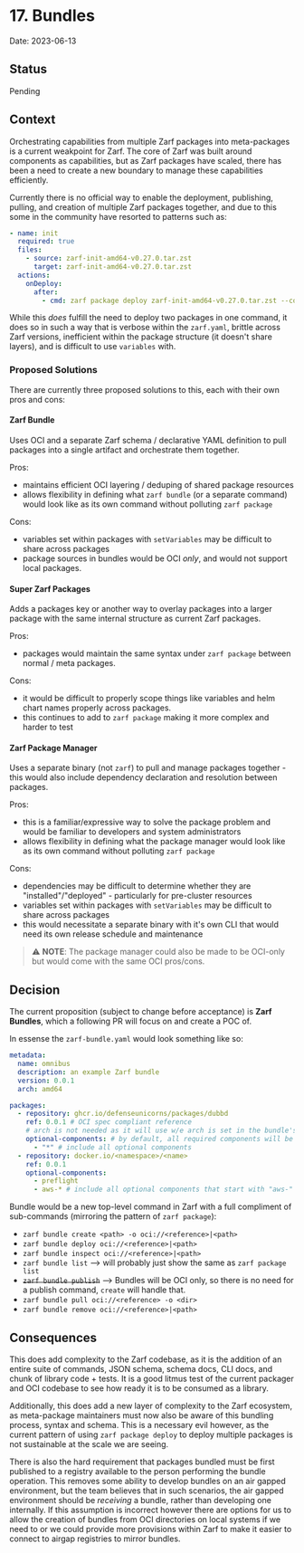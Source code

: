 # 17. Bundles

Date: 2023-06-13

## Status

Pending

## Context

Orchestrating capabilities from multiple Zarf packages into meta-packages is a current weakpoint for Zarf. The core of Zarf was built around components as capabilities, but as Zarf packages have scaled, there has been a need to create a new boundary to manage these capabilities efficiently.

Currently there is no official way to enable the deployment, publishing, pulling, and creation of multiple Zarf packages together, and due to this some in the community have resorted to patterns such as:

```yaml
- name: init
  required: true
  files:
    - source: zarf-init-amd64-v0.27.0.tar.zst
      target: zarf-init-amd64-v0.27.0.tar.zst
  actions:
    onDeploy:
      after:
        - cmd: zarf package deploy zarf-init-amd64-v0.27.0.tar.zst --components git-server --confirm -l warn
```

While this _does_ fulfill the need to deploy two packages in one command, it does so in such a way that is verbose within the `zarf.yaml`, brittle across Zarf versions, inefficient within the package structure (it doesn't share layers), and is difficult to use `variables` with.

### Proposed Solutions

There are currently three proposed solutions to this, each with their own pros and cons:

#### Zarf Bundle

Uses OCI and a separate Zarf schema / declarative YAML definition to pull packages into a single artifact and orchestrate them together.

Pros:

- maintains efficient OCI layering / deduping of shared package resources
- allows flexibility in defining what `zarf bundle` (or a separate command) would look like as its own command without polluting `zarf package`

Cons:

- variables set within packages with `setVariables` may be difficult to share across packages
- package sources in bundles would be OCI _only_, and would not support local packages.

#### Super Zarf Packages

Adds a packages key or another way to overlay packages into a larger package with the same internal structure as current Zarf packages.

Pros:

- packages would maintain the same syntax under `zarf package` between normal / meta packages.

Cons:

- it would be difficult to properly scope things like variables and helm chart names properly across packages.
- this continues to add to `zarf package` making it more complex and harder to test

#### Zarf Package Manager

Uses a separate binary (not `zarf`) to pull and manage packages together - this would also include dependency declaration and resolution between packages.

Pros:

- this is a familiar/expressive way to solve the package problem and would be familiar to developers and system administrators
- allows flexibility in defining what the package manager would look like as its own command without polluting `zarf package`

Cons:

- dependencies may be difficult to determine whether they are "installed"/"deployed" - particularly for pre-cluster resources
- variables set within packages with `setVariables` may be difficult to share across packages
- this would necessitate a separate binary with it's own CLI that would need its own release schedule and maintenance

> :warning: **NOTE**: The package manager could also be made to be OCI-only but would come with the same OCI pros/cons.

## Decision

The current proposition (subject to change before acceptance) is **Zarf Bundles**, which a following PR will focus on and create a POC of.

In essense the `zarf-bundle.yaml` would look something like so:

```yaml
metadata:
  name: omnibus
  description: an example Zarf bundle
  version: 0.0.1
  arch: amd64

packages:
  - repository: ghcr.io/defenseunicorns/packages/dubbd
    ref: 0.0.1 # OCI spec compliant reference
    # arch is not needed as it will use w/e arch is set in the bundle's metadata
    optional-components: # by default, all required components will be included
      - "*" # include all optional components
  - repository: docker.io/<namespace>/<name>
    ref: 0.0.1
    optional-components:
      - preflight
      - aws-* # include all optional components that start with "aws-"
```

Bundle would be a new top-level command in Zarf with a full compliment of sub-commands (mirroring the pattern of `zarf package`):

- `zarf bundle create <path> -o oci://<reference>|<path>`
- `zarf bundle deploy oci://<reference>|<path>`
- `zarf bundle inspect oci://<reference>|<path>`
- `zarf bundle list` --> will probably just show the same as `zarf package list`
- ~~`zarf bundle publish`~~ --> Bundles will be OCI only, so there is no need for a publish command, `create` will handle that.
- `zarf bundle pull oci://<reference> -o <dir>`
- `zarf bundle remove oci://<reference>|<path>`

## Consequences

This does add complexity to the Zarf codebase, as it is the addition of an entire suite of commands, JSON schema, schema docs, CLI docs, and chunk of library code + tests.  It is a good litmus test of the current packager and OCI codebase to see how ready it is to be consumed as a library.

Additionally, this does add a new layer of complexity to the Zarf ecosystem, as meta-package maintainers must now also be aware of this bundling process, syntax and schema.  This is a necessary evil however, as the current pattern of using `zarf package deploy` to deploy multiple packages is not sustainable at the scale we are seeing.

There is also the hard requirement that packages bundled must be first published to a registry available to the person performing the bundle operation. This removes some ability to develop bundles on an air gapped environment, but the team believes that in such scenarios, the air gapped environment should be _receiving_ a bundle, rather than developing one internally.  If this assumption is incorrect however there are options for us to allow the creation of bundles from OCI directories on local systems if we need to or we could provide more provisions within Zarf to make it easier to connect to airgap registries to mirror bundles.
